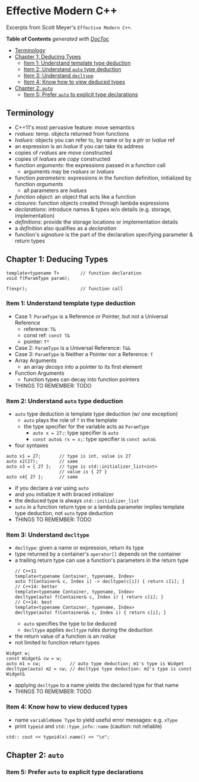 # Effective Modern C++

Excerpts from Scott Meyer's `Effective Modern C++`.

<!-- START doctoc generated TOC please keep comment here to allow auto update -->
<!-- DON'T EDIT THIS SECTION, INSTEAD RE-RUN doctoc TO UPDATE -->
**Table of Contents**  *generated with [DocToc](https://github.com/thlorenz/doctoc)*

- [Terminology](#terminology)
- [Chapter 1: Deducing Types](#chapter-1-deducing-types)
  - [Item 1: Understand template type deduction](#item-1-understand-template-type-deduction)
  - [Item 2: Understand `auto` type deduction](#item-2-understand-auto-type-deduction)
  - [Item 3: Understand `decltype`](#item-3-understand-decltype)
  - [Item 4: Know how to view deduced types](#item-4-know-how-to-view-deduced-types)
- [Chapter 2: `auto`](#chapter-2-auto)
  - [Item 5: Prefer `auto` to explicit type declarations](#item-5-prefer-auto-to-explicit-type-declarations)

<!-- END doctoc generated TOC please keep comment here to allow auto update -->

## Terminology

* C++11's most pervasive feature: move semantics
* *rvalues*: temp. objects returned from functions
* *lvalues*: objects you can refer to, by name or by a ptr or *lvalue* ref
* an expression is an *lvalue* if you can take its address
* copies of *rvalues* are *move* constructed
* copies of *lvalues* are *copy* constructed
* function *arguments*: the expressions passed in a function call
    * arguments may be *rvalues* or *lvalues*
* function *parameters*: expressions in the function definition, initialized by
    function *arguments*
    * all parameters are *lvalues*
* *function object*: an object that acts like a function
* *closures*: function objects created through lambda expressions
* *declarations*: introduce names & types w/o details (e.g. storage,
    implementation)
* *definitions*: provide the storage locations or implementation details
* a *definition* also qualifies as a *declaration*
* function's *signature* is the part of the declaration specifying parameter &
    return types

## Chapter 1: Deducing Types

```
template<typename T>        // function declaration
void f(ParamType param);

f(expr);                    // function call
```

### Item 1: Understand template type deduction

* Case 1: `ParamType` is a Reference or Pointer, but not a Universal Reference
    * reference: `T&`
    * const ref: `const T&`
    * pointer: `T*`
* Case 2: `ParamType` is a Universal Reference: `T&&`
* Case 3: `ParamType` is Neither a Pointer nor a Reference: `T`
* Array Arguments
    * an array *decays* into a pointer to its first element
* Function Arguments
    * function types can decay into function pointers
* THINGS TO REMEMBER: TODO

### Item 2: Understand `auto` type deduction

* `auto` type deduction *is* template type deduction (w/ one exception)
    * `auto` plays the role of `T` in the template
    * the type specifier for the variable acts as `ParamType`
        * `auto x = 27;`: type specifier is `auto`
        * `const auto& rx = x;`: type specifier is `const auto&`
* four syntaxes
```
auto x1 = 27;       // type is int, value is 27
auto x2(27);        // same
auto x3 = { 27 };   // type is std::initializer_list<int>
                    // value is { 27 }
auto x4{ 27 };      // same
```
* if you declare a var using `auto`
* and you initialize it with braced initializer
* the deduced type is always `std::initializer_list`
* `auto` in a function return type or a lambda parameter implies template type
    deduction, not `auto` type deduction
* THINGS TO REMEMBER: TODO

### Item 3: Understand `decltype`

* `decltype`: given a name or expression, return its type
* type returned by a container's `operator[]` depends on the container
* a trailing return type can use a function's parameters in the return type
    ```
    // C++11
    template<typename Container, typename, Index>
    auto f(Container& c, Index i) -> decltype(c[i]) { return c[i]; }
    // C++14: better
    template<typename Container, typename, Index>
    decltype(auto) f(Container& c, Index i) { return c[i]; }
    // C++14: best
    template<typename Container, typename, Index>
    decltype(auto) f(Container&& c, Index i) { return c[i]; }
    ```
    * `auto` specifies the type to be deduced
    * `decltype` applies `decltype` rules during the deduction
* the return value of a function is an *rvalue*
* not limited to function return types
```
Widget w;
const Widget& cw = w;
auto m1 = cw;           // auto type deduction; m1's type is Widget
decltype(auto) m2 = cw; // decltype type deduction: m2's type is const Widget&
```
* applying `decltype` to a name yields the declared type for that name
* THINGS TO REMEMBER: TODO

### Item 4: Know how to view deduced types

* name `variableName Type` to yield useful error messages: e.g. `xType`
* print `typeid` and `std::type_info::name` (caution: not reliable)
```
std:: cout << typeid(x).name() << "\n";
```

## Chapter 2: `auto`

### Item 5: Prefer `auto` to explicit type declarations
